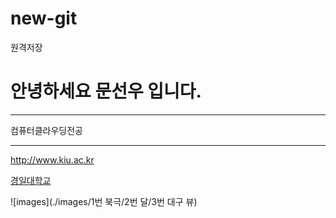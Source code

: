 # new-git
원격저장

# 안녕하세요 문선우 입니다.

*****

컴퓨터클라우딩전공

---

<http://www.kiu.ac.kr>

[경일대학교](http://www.kiu.ac.kr)

![images](./images/1번 북극/2번 달/3번 대구 뷰)


